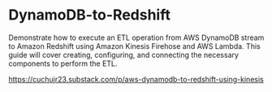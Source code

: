 # DynamoDB-to-Redshift
Demonstrate how to execute an ETL operation from AWS DynamoDB stream to Amazon Redshift using Amazon Kinesis Firehose and AWS Lambda. This guide will cover creating, configuring, and connecting the necessary components to perform the ETL.

https://cuchujr23.substack.com/p/aws-dynamodb-to-redshift-using-kinesis

